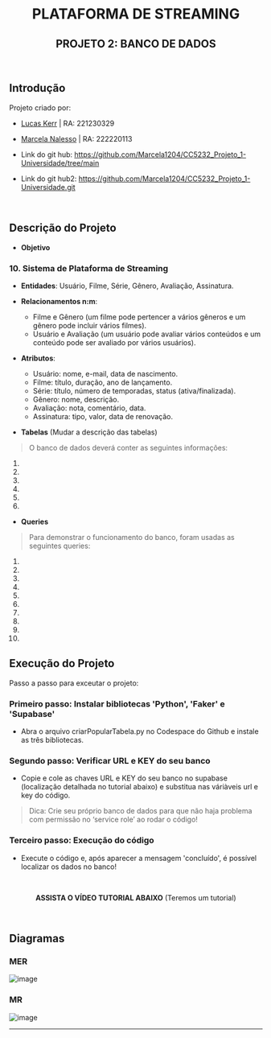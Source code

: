 <div align="center">
  
# PLATAFORMA DE STREAMING
## PROJETO 2: BANCO DE DADOS

</div>
<br>

## Introdução
Projeto criado por:
* [Lucas Kerr](https://github.com/Adelgrin) | RA: 221230329
* [Marcela Nalesso](https://github.com/Marcela1204) | RA: 222220113

* Link do git hub: https://github.com/Marcela1204/CC5232_Projeto_1-Universidade/tree/main
* Link do git hub2: https://github.com/Marcela1204/CC5232_Projeto_1-Universidade.git
<br>

## Descrição do Projeto
- **Objetivo**   
### 10. **Sistema de Plataforma de Streaming**
- **Entidades**: Usuário, Filme, Série, Gênero, Avaliação, Assinatura.
- **Relacionamentos n:m**:
  - Filme e Gênero (um filme pode pertencer a vários gêneros e um gênero pode incluir vários filmes).
  - Usuário e Avaliação (um usuário pode avaliar vários conteúdos e um conteúdo pode ser avaliado por vários usuários).
- **Atributos**:
  - Usuário: nome, e-mail, data de nascimento.
  - Filme: título, duração, ano de lançamento.
  - Série: título, número de temporadas, status (ativa/finalizada).
  - Gênero: nome, descrição.
  - Avaliação: nota, comentário, data.
  - Assinatura: tipo, valor, data de renovação.

- **Tabelas** (Mudar a descrição das tabelas)   
> O banco de dados deverá conter as seguintes informações:   
1. 
2. 
3.  
4. 
5. 
6. 

- **Queries** 
> Para demonstrar o funcionamento do banco, foram usadas as seguintes queries:   
1.  
2.  
3.    
4.   
5. 
6. 
7. 
8. 
9. 
10. 


## Execução do Projeto
Passo a passo para exceutar o projeto: 

### Primeiro passo: Instalar bibliotecas 'Python', 'Faker' e 'Supabase'
- Abra o arquivo criarPopularTabela.py no Codespace do Github e instale as três bibliotecas.

### Segundo passo: Verificar URL e KEY do seu banco
- Copie e cole as chaves URL e KEY do seu banco no supabase (localização detalhada no tutorial abaixo) e substitua nas váriàveis url e key do código.
> Dica: Crie seu próprio banco de dados para que não haja problema com permissão no ‘service role’ ao rodar o código!

### Terceiro passo: Execução do código
- Execute o código e, após aparecer a mensagem 'concluído', é possível localizar os dados no banco!
<br>
<div align="center">
  
**ASSISTA O VÍDEO TUTORIAL ABAIXO**
(Teremos um tutorial)


</div>
<br>

## Diagramas

### MER
![image](https://github.com/user-attachments/assets/f1f1a83d-8876-4714-94d1-1dc7f682ca83)

### MR
![image](https://github.com/user-attachments/assets/bafacdac-17aa-48fb-963e-83c267e08c8e)





***

